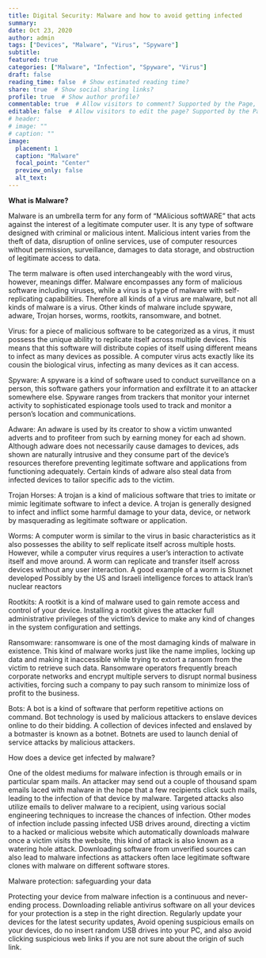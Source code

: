 ```yaml
---
title: Digital Security: Malware and how to avoid getting infected
summary:
date: Oct 23, 2020
author: admin
tags: ["Devices", "Malware", "Virus", "Spyware"]
subtitle:
featured: true
categories: ["Malware", "Infection", "Spyware", "Virus"]
draft: false
reading_time: false  # Show estimated reading time?
share: true  # Show social sharing links?
profile: true  # Show author profile?
commentable: true  # Allow visitors to comment? Supported by the Page, Post, and Docs content types.
editable: false  # Allow visitors to edit the page? Supported by the Page, Post, and Docs content types.
# header:
# image: ""
# caption: ""
image:
  placement: 1
  caption: "Malware"
  focal_point: "Center"
  preview_only: false
  alt_text: 
---
```

 **What is Malware?**

Malware is an umbrella term for any form of “MAlicious softWARE” that acts against the interest of a legitimate computer user. It is any type of software designed with criminal or malicious intent. Malicious intent varies from the theft of data, disruption of online services, use of computer resources without permission, surveillance, damages to data storage, and obstruction of legitimate access to data.

The term malware is often used interchangeably with the word virus, however, meanings differ. Malware encompasses any form of malicious software including viruses, while a virus is a type of malware with self-replicating capabilities. Therefore all kinds of a virus are malware, but not all kinds of malware is a virus.
Other kinds of malware include spyware, adware, Trojan horses, worms, rootkits, ransomware, and botnet.

Virus: for a piece of malicious software to be categorized as a virus, it must possess the unique ability to replicate itself across multiple devices. This means that this software will distribute copies of itself using different means to infect as many devices as possible. A computer virus acts exactly like its cousin the biological virus, infecting as many devices as it can access.

Spyware: A spyware is a kind of software used to conduct surveillance on a person, this software gathers your information and exfiltrate it to an attacker somewhere else. Spyware ranges from trackers that monitor your internet activity to sophisticated espionage tools used to track and monitor a person’s location and communications.

Adware: An adware is used by its creator to show a victim unwanted adverts and to profiteer from such by earning money for each ad shown. Although adware does not necessarily cause damages to devices, ads shown are naturally intrusive and they consume part of the device’s resources therefore preventing legitimate software and applications from functioning adequately.
Certain kinds of adware also steal data from infected devices to tailor specific ads to the victim.

Trojan Horses: A trojan is a kind of malicious software that tries to imitate or mimic legitimate software to infect a device. A trojan is generally designed to infect and inflict some harmful damage to your data, device, or network by masquerading as legitimate software or application.

Worms: A computer worm is similar to the virus in basic characteristics as it also possesses the ability to self replicate itself across multiple hosts. However, while a computer virus requires a user’s interaction to activate itself and move around. A worm can replicate and transfer itself across devices without any user interaction. A good example of a worm is Stuxnet developed Possibly by the US and Israeli intelligence forces to attack Iran’s nuclear reactors

Rootkits: A rootkit is a kind of malware used to gain remote access and control of your device. Installing a rootkit gives the attacker full administrative privileges of the victim’s device to make any kind of changes in the system configuration and settings.

Ransomware: ransomware is one of the most damaging kinds of malware in existence. This kind of malware works just like the name implies, locking up data and making it inaccessible while trying to extort a ransom from the victim to retrieve such data. Ransomware operators frequently breach corporate networks and encrypt multiple servers to disrupt normal business activities, forcing such a company to pay such ransom to minimize loss of profit to the business.

Bots: A bot is a kind of software that perform repetitive actions on command. Bot technology is used by malicious attackers to enslave devices online to do their bidding. A collection of devices infected and enslaved by a botmaster is known as a botnet. Botnets are used to launch denial of service attacks by malicious attackers.

How does a device get infected by malware?

One of the oldest mediums for malware infection is through emails or in particular spam mails.
An attacker may send out a couple of thousand spam emails laced with malware in the hope that a few recipients click such mails, leading to the infection of that device by malware. Targeted attacks also utilize emails to deliver malware to a recipient, using various social engineering techniques to increase the chances of infection.
Other modes of infection include passing infected USB drives around, directing a victim to a hacked or malicious website which automatically downloads malware once a victim visits the website, this kind of attack is also known as a watering hole attack.
Downloading software from unverified sources can also lead to malware infections as attackers often lace legitimate software clones with malware on different software stores.

Malware protection: safeguarding your data

Protecting your device from malware infection is a continuous and never-ending process. Downloading reliable antivirus software on all your devices for your protection is a step in the right direction. Regularly update your devices for the latest security updates, Avoid opening suspicious emails on your devices, do no insert random USB drives into your PC, and also avoid clicking suspicious web links if you are not sure about the origin of such link.
